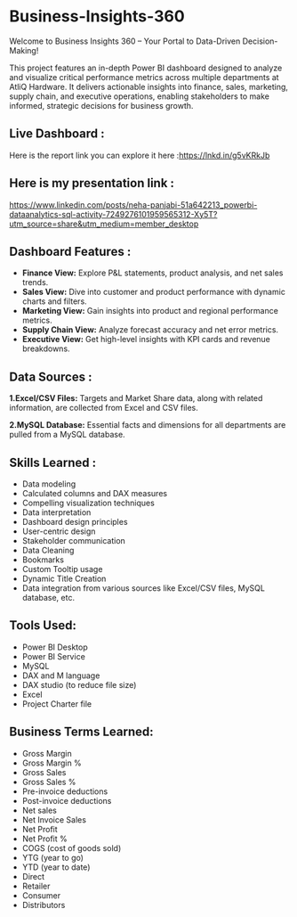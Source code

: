 # Business-Insights-360

Welcome to Business Insights 360 – Your Portal to Data-Driven Decision-Making!

This project features an in-depth Power BI dashboard designed to analyze and visualize critical performance metrics across multiple departments at AtliQ Hardware. It delivers actionable insights into finance, sales, marketing, supply chain, and executive operations, enabling stakeholders to make informed, strategic decisions for business growth.

## Live Dashboard :
Here is the report link you can explore it here :https://lnkd.in/g5vKRkJb

## Here is my presentation link :
https://www.linkedin.com/posts/neha-panjabi-51a642213_powerbi-dataanalytics-sql-activity-7249276101959565312-Xy5T?utm_source=share&utm_medium=member_desktop

## Dashboard Features :
- **Finance View:** Explore P&L statements, product analysis, and net sales trends.
- **Sales View:** Dive into customer and product performance with dynamic charts and filters.
- **Marketing View:** Gain insights into product and regional performance metrics.
- **Supply Chain View:** Analyze forecast accuracy and net error metrics.
- **Executive View:** Get high-level insights with KPI cards and revenue breakdowns.

## Data Sources :
  **1.Excel/CSV Files:** Targets and Market Share data, along with related information, are collected from Excel and CSV files. 
  
  **2.MySQL Database:** Essential facts and dimensions for all departments are pulled from a MySQL database.

## Skills Learned :
-  Data modeling
-  Calculated columns and DAX measures
-  Compelling visualization techniques
-  Data interpretation
-  Dashboard design principles
-  User-centric design
-  Stakeholder communication
-  Data Cleaning
-  Bookmarks
-  Custom Tooltip usage
-  Dynamic Title Creation
-  Data integration from various sources like Excel/CSV files, MySQL database, etc.

## Tools Used:
-  Power BI Desktop
-  Power BI Service
-  MySQL
-  DAX and M language
-  DAX studio (to reduce file size)
-  Excel
-  Project Charter file

## Business Terms Learned:
- Gross Margin
- Gross Margin %
- Gross Sales
- Gross Sales %
- Pre-invoice deductions
- Post-invoice deductions
- Net sales
- Net Invoice Sales
- Net Profit
- Net Profit %
- COGS (cost of goods sold)
- YTG (year to go)
- YTD (year to date)
- Direct
- Retailer
- Consumer
- Distributors
